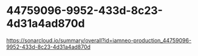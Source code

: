# 44759096-9952-433d-8c23-4d31a4ad870d
https://sonarcloud.io/summary/overall?id=iamneo-production_44759096-9952-433d-8c23-4d31a4ad870d
